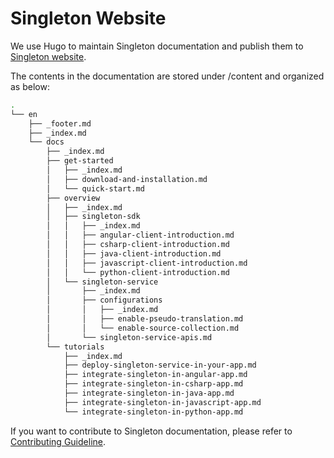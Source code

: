 # Singleton Website

We use Hugo to maintain Singleton documentation and publish them to [Singleton website](https://vmware.github.io/singleton/). 

The contents in the documentation are stored under /content and organized as below:

```bash
.
└── en
    ├── _footer.md
    ├── _index.md
    └── docs
        ├── _index.md
        ├── get-started
        │   ├── _index.md
        │   ├── download-and-installation.md
        │   └── quick-start.md
        ├── overview
        │   ├── _index.md
        │   ├── singleton-sdk
        │   │   ├── _index.md
        │   │   ├── angular-client-introduction.md
        │   │   ├── csharp-client-introduction.md
        │   │   ├── java-client-introduction.md
        │   │   ├── javascript-client-introduction.md
        │   │   └── python-client-introduction.md
        │   └── singleton-service
        │       ├── _index.md
        │       ├── configurations
        │       │   ├── _index.md
        │       │   ├── enable-pseudo-translation.md
        │       │   └── enable-source-collection.md
        │       └── singleton-service-apis.md
        └── tutorials
            ├── _index.md
            ├── deploy-singleton-service-in-your-app.md
            ├── integrate-singleton-in-angular-app.md
            ├── integrate-singleton-in-csharp-app.md
            ├── integrate-singleton-in-java-app.md
            ├── integrate-singleton-in-javascript-app.md
            └── integrate-singleton-in-python-app.md
```

If you want to contribute to Singleton documentation, please refer to [Contributing Guideline](https://github.com/vmware/singleton/blob/website/CONTRIBUTING.md).